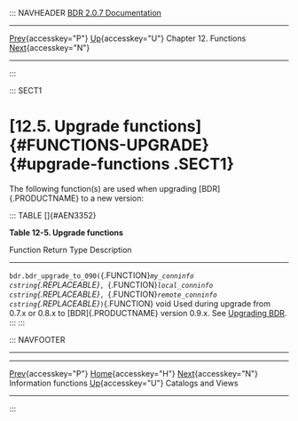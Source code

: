 ::: NAVHEADER
  [BDR 2.0.7 Documentation](index.md)
  --------------------------------------------------------------------------- ------------------------------------- ----------------------- -----------------------------------------------------------------
  [Prev](functions-information.md "Information functions"){accesskey="P"}   [Up](functions.md){accesskey="U"}    Chapter 12. Functions    [Next](catalogs-views.md "Catalogs and Views"){accesskey="N"}

------------------------------------------------------------------------
:::

::: SECT1
# [12.5. Upgrade functions]{#FUNCTIONS-UPGRADE} {#upgrade-functions .SECT1}

The following function(s) are used when upgrading [BDR]{.PRODUCTNAME} to
a new version:

::: TABLE
[]{#AEN3352}

**Table 12-5. Upgrade functions**

  Function                                                                                                                                                                                                 Return Type   Description
  -------------------------------------------------------------------------------------------------------------------------------------------------------------------------------------------------------- ------------- ------------------------------------------------------------------------------------------------------------------
  `bdr.bdr_upgrade_to_090(`{.FUNCTION}*`my_conninfo cstring`{.REPLACEABLE}*`, `{.FUNCTION}*`local_conninfo cstring`{.REPLACEABLE}*`, `{.FUNCTION}*`remote_conninfo cstring`{.REPLACEABLE}*`)`{.FUNCTION}   void          Used during upgrade from 0.7.x or 0.8.x to [BDR]{.PRODUCTNAME} version 0.9.x. See [Upgrading BDR](upgrade.md).
:::
:::

::: NAVFOOTER

------------------------------------------------------------------------

  --------------------------------------------------- ------------------------------------- --------------------------------------------
  [Prev](functions-information.md){accesskey="P"}     [Home](index.md){accesskey="H"}     [Next](catalogs-views.md){accesskey="N"}
  Information functions                                [Up](functions.md){accesskey="U"}                            Catalogs and Views
  --------------------------------------------------- ------------------------------------- --------------------------------------------
:::
